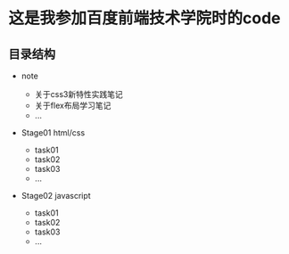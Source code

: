# 这是我参加百度前端技术学院时的code

## 目录结构
- note
	- 关于css3新特性实践笔记
	- 关于flex布局学习笔记
	- ...

- Stage01 html/css
	- task01
	- task02
	- task03
	- ...
- Stage02 javascript
	- task01
	- task02
	- task03
	- ...
 

